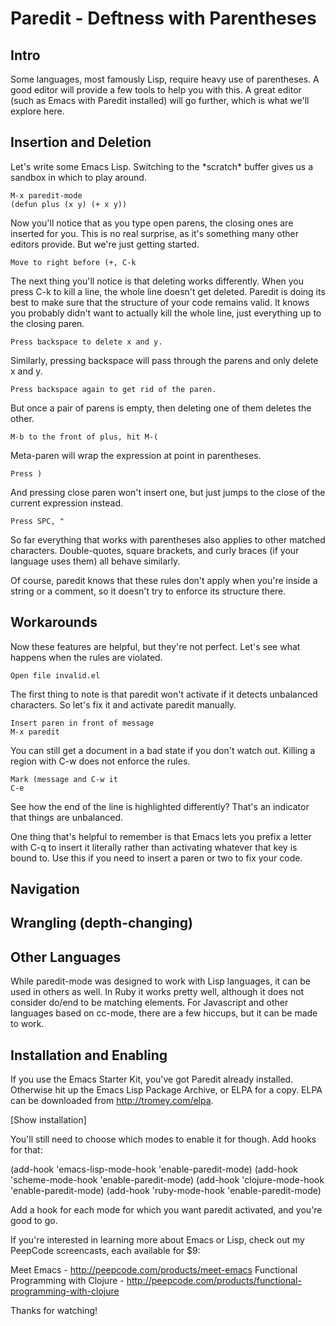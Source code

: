 # Paredit - Deftness with Parentheses

## Intro

Some languages, most famously Lisp, require heavy use of
parentheses. A good editor will provide a few tools to help you with
this. A great editor (such as Emacs with Paredit installed) will go
further, which is what we'll explore here.

## Insertion and Deletion

Let's write some Emacs Lisp. Switching to the \*scratch\* buffer gives
us a sandbox in which to play around.

    M-x paredit-mode
    (defun plus (x y) (+ x y))

Now you'll notice that as you type open parens, the closing ones are
inserted for you. This is no real surprise, as it's something many
other editors provide. But we're just getting started.

    Move to right before (+, C-k

The next thing you'll notice is that deleting works differently. When
you press C-k to kill a line, the whole line doesn't get
deleted. Paredit is doing its best to make sure that the structure of
your code remains valid. It knows you probably didn't want to actually
kill the whole line, just everything up to the closing paren.

    Press backspace to delete x and y.

Similarly, pressing backspace will pass through the parens and only
delete x and y.

    Press backspace again to get rid of the paren.

But once a pair of parens is empty, then deleting one of them deletes
the other.

    M-b to the front of plus, hit M-(

Meta-paren will wrap the expression at point in parentheses.

    Press )

And pressing close paren won't insert one, but just jumps to the close
of the current expression instead.

    Press SPC, "

So far everything that works with parentheses also applies to other
matched characters. Double-quotes, square brackets, and curly braces
(if your language uses them) all behave similarly.

Of course, paredit knows that these rules don't apply when you're
inside a string or a comment, so it doesn't try to enforce its
structure there.

## Workarounds

Now these features are helpful, but they're not perfect. Let's see
what happens when the rules are violated.

    Open file invalid.el

The first thing to note is that paredit won't activate if it detects
unbalanced characters. So let's fix it and activate paredit manually.

    Insert paren in front of message
    M-x paredit

You can still get a document in a bad state if you don't watch
out. Killing a region with C-w does not enforce the rules.

    Mark (message and C-w it
    C-e

See how the end of the line is highlighted differently? That's an
indicator that things are unbalanced.

One thing that's helpful to remember is that Emacs lets you prefix a
letter with C-q to insert it literally rather than activating whatever
that key is bound to. Use this if you need to insert a paren or two to
fix your code.

## Navigation

## Wrangling (depth-changing)

## Other Languages

While paredit-mode was designed to work with Lisp languages, it can be
used in others as well. In Ruby it works pretty well, although it does
not consider do/end to be matching elements. For Javascript and other
languages based on cc-mode, there are a few hiccups, but it can be
made to work.

## Installation and Enabling

If you use the Emacs Starter Kit, you've got Paredit already
installed. Otherwise hit up the Emacs Lisp Package Archive, or ELPA
for a copy. ELPA can be downloaded from http://tromey.com/elpa.

[Show installation]

You'll still need to choose which modes to enable it for though. Add
hooks for that:

  (add-hook 'emacs-lisp-mode-hook 'enable-paredit-mode)
  (add-hook 'scheme-mode-hook     'enable-paredit-mode)
  (add-hook 'clojure-mode-hook    'enable-paredit-mode)
  (add-hook 'ruby-mode-hook       'enable-paredit-mode)

Add a hook for each mode for which you want paredit activated, and
you're good to go.

If you're interested in learning more about Emacs or Lisp, check out
my PeepCode screencasts, each available for $9:

Meet Emacs - http://peepcode.com/products/meet-emacs
Functional Programming with Clojure - http://peepcode.com/products/functional-programming-with-clojure

Thanks for watching!
